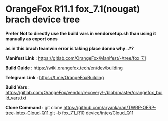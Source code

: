 # OrangeFox R11.1 fox_7.1(nougat) brach device tree

<b> Prefer Not to directly use the build vars in vendorsetup.sh than using it manually as export ones

 as in this brach teamwin error is taking place donno why ..??</b>

<b> Manifest Link</b>  :  https://gitlab.com/OrangeFox/Manifest/-/tree/fox_7.1


<b> Build Guide</b>  : https://wiki.orangefox.tech/en/dev/building


<b> Telegram Link</b>  :  https://t.me/OrangeFoxBuilding


<b> Build Vars</b>  : https://gitlab.com/OrangeFox/vendor/recovery/-/blob/master/orangefox_build_vars.txt


<b>Clone Command</b> :  git clone https://github.com/aryankaran/TWRP-OFRP-tree-intex-Cloud-Q11.git -b fox_7.1_R10 device/intex/Cloud_Q11